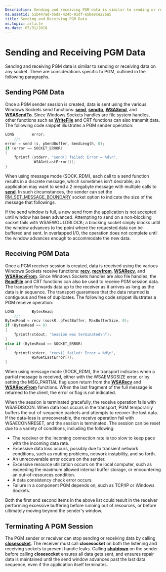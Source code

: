 ```yaml
---
Description: Sending and receiving PGM data is similar to sending or receiving data on any socket. There are considerations specific to PGM, outlined in the following paragraphs.
ms.assetid: 51b447ad-b6da-424b-91df-e5be9ce225a5
title: Sending and Receiving PGM Data
ms.topic: article
ms.date: 05/31/2018
---
```


# Sending and Receiving PGM Data

Sending and receiving PGM data is similar to sending or receiving data on any socket. There are considerations specific to PGM, outlined in the following paragraphs.

## Sending PGM Data

Once a PGM sender session is created, data is sent using the various Windows Sockets send functions: [**send**](/windows/desktop/api/Winsock2/nf-winsock2-send), [**sendto**](/windows/desktop/api/winsock/nf-winsock-sendto), [**WSASend**](/windows/desktop/api/Winsock2/nf-winsock2-wsasend), and [**WSASendTo**](/windows/desktop/api/Winsock2/nf-winsock2-wsasendto). Since Windows Sockets handles are file system handles, other functions such as [**WriteFile**](/windows/win32/api/fileapi/nf-fileapi-writefile) and CRT functions can also transmit data. The following code snippet illustrates a PGM sender operation:


```C++
LONG        error;
    //:
error = send (s, pSendBuffer, SendLength, 0);
if (error == SOCKET_ERROR)
{
    fprintf (stderr, "send() failed: Error = %d\n",
             WSAGetLastError());
}
```



When using message mode (SOCK\_RDM), each call to a send function results in a discrete message, which sometimes isn't desirable; an application may want to send a 2 megabyte message with multiple calls to [**send**](/windows/desktop/api/Winsock2/nf-winsock2-send). In such circumstances, the sender can set the [RM\_SET\_MESSAGE\_BOUNDARY](socket-options.md) socket option to indicate the size of the message that followings.

If the send window is full, a new send from the application is not accepted until window has been advanced. Attempting to send on a non-blocking socket fails with WSAEWOULDBLOCK; a blocking socket simply blocks until the window advances to the point where the requested data can be buffered and sent. In overlapped I/O, the operation does not complete until the window advances enough to accommodate the new data.

## Receiving PGM Data

Once a PGM receiver session is created, data is received using the various Windows Sockets receive functions: [**recv**](/windows/desktop/api/winsock/nf-winsock-recv), [**recvfrom**](/windows/desktop/api/winsock/nf-winsock-recvfrom), [**WSARecv**](/windows/desktop/api/Winsock2/nf-winsock2-wsarecv), and [**WSARecvFrom**](/windows/desktop/api/Winsock2/nf-winsock2-wsarecvfrom). Since Windows Sockets handles are also file handles, the [**ReadFile**](/windows/win32/api/fileapi/nf-fileapi-readfile) and CRT functions can also be used to receive PGM session data. The transport forwards data up to the receiver as it arrives as long as the data is in sequence. The transport guarantees that the data returned is contiguous and free of duplicates. The following code snippet illustrates a PGM receive operation:


```C++
LONG        BytesRead;
    //:
BytesRead = recv (sockR, pTestBuffer, MaxBufferSize, 0);
if (BytesRead == 0)
{
    fprintf(stdout, "Session was terminated\n");
}
else if (BytesRead == SOCKET_ERROR)
{
    fprintf(stderr, "recv() failed: Error = %d\n",
            WSAGetLastError());
}
```



When using message mode (SOCK\_RDM), the transport indicates when a partial message is received, either with the WSAEMSGSIZE error, or by setting the MSG\_PARTIAL flag upon return from the [**WSARecv**](/windows/desktop/api/Winsock2/nf-winsock2-wsarecv) and [**WSARecvFrom**](/windows/desktop/api/Winsock2/nf-winsock2-wsarecvfrom) functions. When the last fragment of the full message is returned to the client, the error or flag is not indicated.

When the session is terminated gracefully, the receive operation fails with WSAEDISCON. When data loss occurs in the transport, PGM temporarily buffers the out-of-sequence packets and attempts to recover the lost data. If the data-loss is unrecoverable, the receive operation fail with WSAECONNRESET, and the session is terminated. The session can be reset due to a variety of conditions, including the following:

-   The receiver or the incoming connection rate is too slow to keep pace with the incoming data rate.
-   Excessive data loss occurs, possibly due to transient network conditions, such as routing problems, network instability, and so forth.
-   An unrecoverable error occurs on the sender.
-   Excessive resource utilization occurs on the local computer, such as exceeding the maximum allowed internal buffer storage, or encountering an out-of-resources condition.
-   A data consistency check error occurs.
-   Failure in a component PGM depends on, such as TCP/IP or Windows Sockets.

Both the first and second items in the above list could result in the receiver performing excessive buffering before running out of resources, or before ultimately moving beyond the sender's window.

## Terminating A PGM Session

The PGM sender or receiver can stop sending or receiving data by calling [**closesocket**](/windows/desktop/api/winsock/nf-winsock-closesocket). The receiver must call **closesocket** on both the listening and receiving sockets to prevent handle leaks. Calling [**shutdown**](/windows/desktop/api/winsock/nf-winsock-shutdown) on the sender before calling **closesocket** ensures all data gets sent, and ensures repair data is maintained until the send window advances past the last data sequence, even if the application itself terminates.

 

 